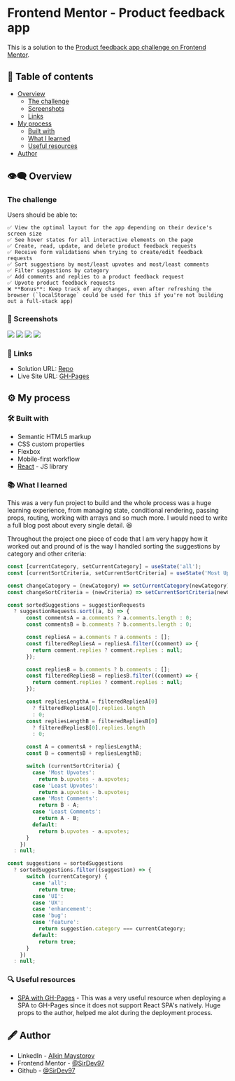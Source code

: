 # Frontend Mentor - Product feedback app

This is a solution to the [Product feedback app challenge on Frontend Mentor](https://www.frontendmentor.io/challenges/product-feedback-app-wbvUYqjR6).

## 📑 Table of contents

- [Overview](#overview)
  - [The challenge](#the-challenge)
  - [Screenshots](#screenshots)
  - [Links](#links)
- [My process](#my-process)
  - [Built with](#built-with)
  - [What I learned](#what-i-learned)
  - [Useful resources](#useful-resources)
- [Author](#author)

## 👁‍🗨 Overview

### The challenge

Users should be able to:

    ✅ View the optimal layout for the app depending on their device's screen size
    ✅ See hover states for all interactive elements on the page
    ✅ Create, read, update, and delete product feedback requests
    ✅ Receive form validations when trying to create/edit feedback requests
    ✅ Sort suggestions by most/least upvotes and most/least comments
    ✅ Filter suggestions by category
    ✅ Add comments and replies to a product feedback request
    ✅ Upvote product feedback requests
    ❌ **Bonus**: Keep track of any changes, even after refreshing the browser (`localStorage` could be used for this if you're not building out a full-stack app)

### 📸 Screenshots

![](https://github.com/SirDev97/product-feedback-app/blob/main/public/assets/solution-images/home-desktop.jpeg?raw=true)
![](https://github.com/SirDev97/product-feedback-app/blob/main/public/assets/solution-images/home-tablet-mobile.png?raw=true)
![](https://github.com/SirDev97/product-feedback-app/blob/main/public/assets/solution-images/create-edit.png?raw=true)
![](https://github.com/SirDev97/product-feedback-app/blob/main/public/assets/solution-images/details-desktop.jpeg?raw=true)

### 🔗 Links

- Solution URL: [Repo](https://github.com/SirDev97/product-feedback-app)
- Live Site URL: [GH-Pages](https://sirdev97.github.io/product-feedback-app/)

## ⚙ My process

### 🛠 Built with

- Semantic HTML5 markup
- CSS custom properties
- Flexbox
- Mobile-first workflow
- [React](https://reactjs.org/) - JS library

### 📚 What I learned

This was a very fun project to build and the whole process was a huge learning experience, from managing state, conditional rendering, passing props, routing, working with arrays and so much more. I would need to write a full blog post about every single detail. 😆

Throughout the project one piece of code that I am very happy how it worked out and pround of is the way I handled sorting the suggestions by category and other criteria:

```js
const [currentCategory, setCurrentCategory] = useState('all');
const [currentSortCriteria, setCurrentSortCriteria] = useState('Most Upvotes');

const changeCategory = (newCategory) => setCurrentCategory(newCategory);
const changeSortCriteria = (newCriteria) => setCurrentSortCriteria(newCriteria);

const sortedSuggestions = suggestionRequests
  ? suggestionRequests.sort((a, b) => {
      const commentsA = a.comments ? a.comments.length : 0;
      const commentsB = b.comments ? b.comments.length : 0;

      const repliesA = a.comments ? a.comments : [];
      const filteredRepliesA = repliesA.filter((comment) => {
        return comment.replies ? comment.replies : null;
      });

      const repliesB = b.comments ? b.comments : [];
      const filteredRepliesB = repliesB.filter((comment) => {
        return comment.replies ? comment.replies : null;
      });

      const repliesLengthA = filteredRepliesA[0]
        ? filteredRepliesA[0].replies.length
        : 0;
      const repliesLengthB = filteredRepliesB[0]
        ? filteredRepliesB[0].replies.length
        : 0;

      const A = commentsA + repliesLengthA;
      const B = commentsB + repliesLengthB;

      switch (currentSortCriteria) {
        case 'Most Upvotes':
          return b.upvotes - a.upvotes;
        case 'Least Upvotes':
          return a.upvotes - b.upvotes;
        case 'Most Comments':
          return B - A;
        case 'Least Comments':
          return A - B;
        default:
          return b.upvotes - a.upvotes;
      }
    })
  : null;

const suggestions = sortedSuggestions
  ? sortedSuggestions.filter((suggestion) => {
      switch (currentCategory) {
        case 'all':
          return true;
        case 'UI':
        case 'UX':
        case 'enhancement':
        case 'bug':
        case 'feature':
          return suggestion.category === currentCategory;
        default:
          return true;
      }
    })
  : null;
```

### 🔍 Useful resources

- [SPA with GH-Pages](https://github.com/rafgraph/spa-github-pages) - This was a very useful resource when deploying a SPA to GH-Pages since it does not support React SPA's natively. Huge props to the author, helped me alot during the deployment process.

## 🖋 Author

- LinkedIn - [Alkin Maystorov](https://www.linkedin.com/in/alkin-maystorov/)
- Frontend Mentor - [@SirDev97](https://www.frontendmentor.io/profile/SirDev97)
- Github - [@SirDev97](https://github.com/SirDev97)

